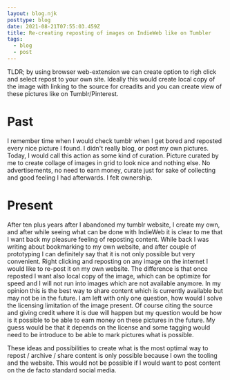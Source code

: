 ```yaml
---
layout: blog.njk
posttype: blog
date: 2021-08-21T07:55:03.459Z
title: Re-creating reposting of images on IndieWeb like on Tumbler
tags:
  - blog
  - post
---
```

TLDR; by using browser web-extension we can create option to righ click and select repost to your own site. Ideally this would create local copy of the image with linking to the source for creadits and you can create view of these pictures like on Tumblr/Pinterest.   
  

Past
====

I remember time when I would check tumblr when I get bored and reposted every nice picture I found. I didn't really blog, or post my own pictures. Today, I would call this action as some kind of curation. Picture curated by me to create collage of images in grid to look nice and nothing else. No advertisements, no need to earn money, curate just for sake of collecting and good feeling I had afterwards. I felt ownership.   
  
  

Present
=======

After ten plus years after I abandoned my tumblr website, I create my own, and after while seeing what can be done with IndieWeb it is clear to me that I want back my pleasure feeling of reposting content. While back I was writing about bookmarking to my own website, and after couple of prototyping I can definitely say that it is not only possible but very convenient. Right clicking and reposting on any image on the internet I would like to re-post it on my own website. The difference is that once reposted I want also local copy of the image, which can be optimize for speed and I will not run into images which are not available anymore. In my opinion this is the best way to share content which is currently available but may not be in the future. I am left with only one question, how would I solve the licensing limitation of the image present. Of course citing the source and giving credit where it is due will happen but my question would be how is it possible to be able to earn money on these pictures in the future. My guess would be that it depends on the license and some tagging would need to be introduce to be able to mark pictures what is possible.   
  
These ideas and possibilities to create what is the most optimal way to repost / archive / share content is only possible because I own the tooling and the website. This would not be possible if I would want to post content on the de facto standard social media.
